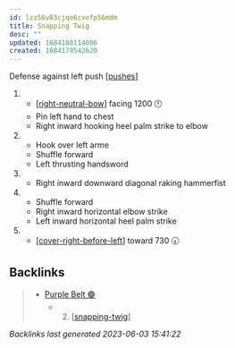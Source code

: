 ```yaml
---
id: lzz56v83cjqe6cxefp56mdm
title: Snapping Twig
desc: ""
updated: 1684180114006
created: 1684179542620
---
```


Defense against left push
[[pushes]]

1. - [[right-neutral-bow]] facing 1200 🕛
   - Pin left hand to chest
   - Right inward hooking heel palm strike to elbow
2. - Hook over left arme
   - Shuffle forward
   - Left thrusting handsword
3. - Right inward downward diagonal raking hammerfist
4. - Shuffle forward
   - Right inward horizontal elbow strike
   - Left inward horizontal heel palm strike
5. - [[cover-right-before-left]] toward 730 🕢

## Backlinks

> - [Purple Belt 🟣](..\belts\3-purple.md)
>   - 2. [[snapping-twig]]

_Backlinks last generated 2023-06-03 15:41:22_


[//begin]: # "Autogenerated link references for markdown compatibility"
[pushes]: ../web-of-knowledge-🕸💡/pushes.md "Web of Knowledge: Pushes ✋"
[right-neutral-bow]: ../single-techniques/right-neutral-bow.md "Right Neutral Bow"
[cover-right-before-left]: ../single-techniques/cover-right-before-left.md "Cover Right before Left"
[snapping-twig]: snapping-twig.md "Snapping Twig"
[//end]: # "Autogenerated link references"
